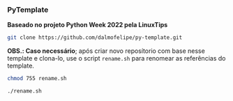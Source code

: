 ### PyTemplate 

**Baseado no projeto Python Week 2022 pela LinuxTips**

```bash
git clone https://github.com/dalmofelipe/py-template.git
```

**OBS.: Caso necessário**; após criar novo reposítorio com base nesse template e clona-lo, use o script ```rename.sh``` para renomear as referências do template.

```bash
chmod 755 rename.sh

./rename.sh
```

